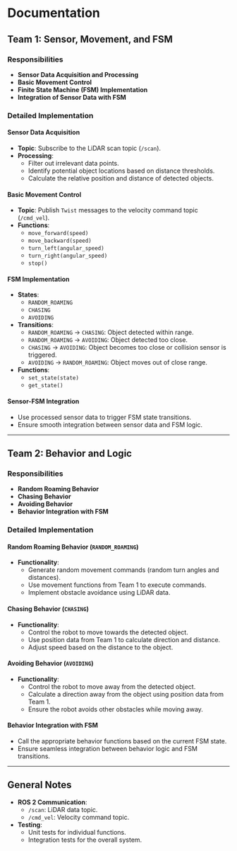 # Documentation

## Team 1: Sensor, Movement, and FSM

### Responsibilities

- **Sensor Data Acquisition and Processing**
- **Basic Movement Control**
- **Finite State Machine (FSM) Implementation**
- **Integration of Sensor Data with FSM**

### Detailed Implementation

#### Sensor Data Acquisition

- **Topic**: Subscribe to the LiDAR scan topic (`/scan`).
- **Processing**:
  - Filter out irrelevant data points.
  - Identify potential object locations based on distance thresholds.
  - Calculate the relative position and distance of detected objects.

#### Basic Movement Control

- **Topic**: Publish `Twist` messages to the velocity command topic (`/cmd_vel`).
- **Functions**:
  - `move_forward(speed)`
  - `move_backward(speed)`
  - `turn_left(angular_speed)`
  - `turn_right(angular_speed)`
  - `stop()`

#### FSM Implementation

- **States**:
  - `RANDOM_ROAMING`
  - `CHASING`
  - `AVOIDING`
- **Transitions**:
  - `RANDOM_ROAMING` → `CHASING`: Object detected within range.
  - `RANDOM_ROAMING` → `AVOIDING`: Object detected too close.
  - `CHASING` → `AVOIDING`: Object becomes too close or collision sensor is triggered.
  - `AVOIDING` → `RANDOM_ROAMING`: Object moves out of close range.
- **Functions**:
  - `set_state(state)`
  - `get_state()`

#### Sensor-FSM Integration

- Use processed sensor data to trigger FSM state transitions.
- Ensure smooth integration between sensor data and FSM logic.

---

## Team 2: Behavior and Logic

### Responsibilities

- **Random Roaming Behavior**
- **Chasing Behavior**
- **Avoiding Behavior**
- **Behavior Integration with FSM**

### Detailed Implementation

#### Random Roaming Behavior (`RANDOM_ROAMING`)

- **Functionality**:
  - Generate random movement commands (random turn angles and distances).
  - Use movement functions from Team 1 to execute commands.
  - Implement obstacle avoidance using LiDAR data.

#### Chasing Behavior (`CHASING`)

- **Functionality**:
  - Control the robot to move towards the detected object.
  - Use position data from Team 1 to calculate direction and distance.
  - Adjust speed based on the distance to the object.

#### Avoiding Behavior (`AVOIDING`)

- **Functionality**:
  - Control the robot to move away from the detected object.
  - Calculate a direction away from the object using position data from Team 1.
  - Ensure the robot avoids other obstacles while moving away.

#### Behavior Integration with FSM

- Call the appropriate behavior functions based on the current FSM state.
- Ensure seamless integration between behavior logic and FSM transitions.

---

## General Notes

- **ROS 2 Communication**:
  - `/scan`: LiDAR data topic.
  - `/cmd_vel`: Velocity command topic.
- **Testing**:
  - Unit tests for individual functions.
  - Integration tests for the overall system.
